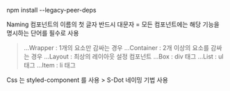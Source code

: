 npm install --legacy-peer-deps

Naming
컴포넌트의 이름의 첫 글자 반드시 대문자
= 모든 컴포넌트에는 해당 기능을 명시하는 단어를 필수로 사용

> ...Wrapper : 1개의 요소만 감싸는 경우
> ...Container : 2개 이상의 요소를 감싸는 경우
> ...Layout : 최상의 레이아웃 설정 컴포넌트
> ...Box : div 태그
> ...List : ul 태그
> ...Item : li 태그

Css 는 styled-component 를 사용 > S-Dot 네이밍 기법 사용

